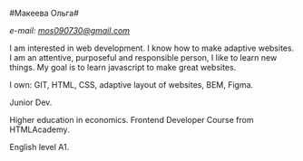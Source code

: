 #Макеева Ольга#

*e-mail: mos090730@gmail.com*

I am interested in web development. I know how to make adaptive websites. I am an attentive, purposeful and responsible person, I like to learn new things. My goal is to learn javascript to make great websites.

I own: GIT, HTML, CSS, adaptive layout of websites, BEM, Figma.

Junior Dev.

Higher education in economics. Frontend Developer Course from HTMLAcademy.

English level A1.

